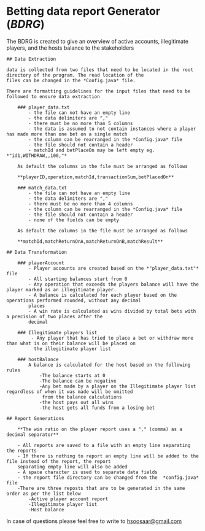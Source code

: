# Betting data report Generator (*BDRG*)

The BDRG is created to give an overview of active accounts, illegitimate players, and the hosts
balance to the stakeholders

    ## Data Extraction

    data is collected from two files that need to be located in the root directory of the program. The read location of the
    files can be changed in the *Config.java* file.

    There are formatting guidelines for the input files that need to be followed to ensure data extraction

        ### player_data.txt
            - the file can not have an empty line
            - the data delimiters are ","
            - there must be no more than 5 columns
            - the data is assumed to not contain instances where a player has made more than one bet on a single match
            - the column can be rearranged in the *Config.java* file
            - the file should not contain a header
            - matchId and betPlaceOn may be left empty eg. *"id1,WITHDRAW,,100,"*

        As default the columns in the file must be arranged as follows

        **playerID,operation,matchId,transactionSum,betPlacedOn**

        ### match_data.txt
            - the file can not have an empty line
            - the data delimiters are ","
            - there must be no more than 4 columns
            - the column can be rearranged in the *Config.java* file
            - the file should not contain a header
            - none of the fields can be empty

        As default the columns in the file must be arranged as follows

        **matchId,matchReturnOnA,matchReturnOnB,matchResult**

    ## Data Transformation

        ### playerAccount
            - Player accounts are created based on the *"player_data.txt"* file
            - All starting balances start from 0
            - Any operation that exceeds the players balance will have the player marked as an illegitimate player.
            - A balance is calculated for each player based on the operations performed rounded, without any decimal
            places
            - A win rate is calculated as wins divided by total bets with a precision of two places after the
            decimal

        ### Illegitimate players list
             - Any player that has tried to place a bet or withdraw more than what is on their balance will be placed on
              the illegitimate player list

        ### hostBalance
            A balance is calculated for the host based on the following rules
                -The balance starts at 0
                -The balance can be negative
                -Any bet made by a player on the Illegitimate player list regardless of when it was made will be omitted
                 from the balance calculations
                -the host pays out all wins
                -the host gets all funds from a losing bet

    ## Report Generations

        **The win ratio on the player report uses a "," (comma) as a decimal separator**

        - All reports are saved to a file with an empty line separating the reports
        - If there is nothing to report an empty line will be added to the file instead of the report, the report
        separating empty line will also be added
        - A space character is used to separate data fields
        - the report file directory can be changed from the  *config.java* file
        -There are three reposts that are to be generated in the same order as per the list below
            -Active player account report
            -Illegitimate player list
            -Host balance

In case of questions please feel free to write to hsoosaar@gmail.com
